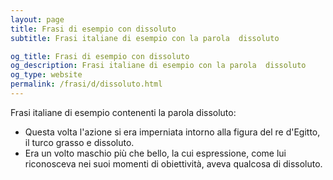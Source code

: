 ```yaml
---
layout: page
title: Frasi di esempio con dissoluto 
subtitle: Frasi italiane di esempio con la parola  dissoluto

og_title: Frasi di esempio con dissoluto 
og_description: Frasi italiane di esempio con la parola  dissoluto
og_type: website
permalink: /frasi/d/dissoluto.html
---
```


Frasi italiane di esempio contenenti la parola dissoluto:


- Questa volta l'azione si era imperniata intorno alla figura del re d'Egitto, il turco grasso e dissoluto.
- Era un volto maschio più che bello, la cui espressione, come lui riconosceva nei suoi momenti di obiettività, aveva qualcosa di dissoluto.
